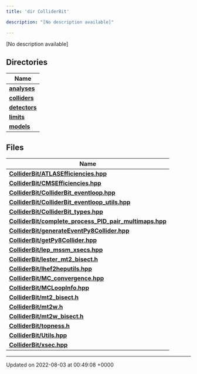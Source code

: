 ```yaml
---
title: 'dir ColliderBit'

description: "[No description available]"

---
```







[No description available]

## Directories

| Name           |
| -------------- |
| **[analyses](/documentation/code/main/files/dir_262b43c519d43214d405683c7e3a8f39/#dir-analyses)**  |
| **[colliders](/documentation/code/main/files/dir_fd68025055671e0d2e19b14e75b158f3/#dir-colliders)**  |
| **[detectors](/documentation/code/main/files/dir_12b2d02957c73176617de2a81a1a001d/#dir-detectors)**  |
| **[limits](/documentation/code/main/files/dir_2fff4dab633ec20c000165c1106151f7/#dir-limits)**  |
| **[models](/documentation/code/main/files/dir_b2272b1f38710d84426e6269e8974172/#dir-models)**  |

## Files

| Name           |
| -------------- |
| **[ColliderBit/ATLASEfficiencies.hpp](/documentation/code/main/files/atlasefficiencies_8hpp/#file-atlasefficiencies.hpp)**  |
| **[ColliderBit/CMSEfficiencies.hpp](/documentation/code/main/files/cmsefficiencies_8hpp/#file-cmsefficiencies.hpp)**  |
| **[ColliderBit/ColliderBit_eventloop.hpp](/documentation/code/main/files/colliderbit__eventloop_8hpp/#file-colliderbit-eventloop.hpp)**  |
| **[ColliderBit/ColliderBit_eventloop_utils.hpp](/documentation/code/main/files/colliderbit__eventloop__utils_8hpp/#file-colliderbit-eventloop-utils.hpp)**  |
| **[ColliderBit/ColliderBit_types.hpp](/documentation/code/main/files/colliderbit__types_8hpp/#file-colliderbit-types.hpp)**  |
| **[ColliderBit/complete_process_PID_pair_multimaps.hpp](/documentation/code/main/files/complete__process__pid__pair__multimaps_8hpp/#file-complete-process-pid-pair-multimaps.hpp)**  |
| **[ColliderBit/generateEventPy8Collider.hpp](/documentation/code/main/files/generateeventpy8collider_8hpp/#file-generateeventpy8collider.hpp)**  |
| **[ColliderBit/getPy8Collider.hpp](/documentation/code/main/files/getpy8collider_8hpp/#file-getpy8collider.hpp)**  |
| **[ColliderBit/lep_mssm_xsecs.hpp](/documentation/code/main/files/lep__mssm__xsecs_8hpp/#file-lep-mssm-xsecs.hpp)**  |
| **[ColliderBit/lester_mt2_bisect.h](/documentation/code/main/files/lester__mt2__bisect_8h/#file-lester-mt2-bisect.h)**  |
| **[ColliderBit/lhef2heputils.hpp](/documentation/code/main/files/lhef2heputils_8hpp/#file-lhef2heputils.hpp)**  |
| **[ColliderBit/MC_convergence.hpp](/documentation/code/main/files/mc__convergence_8hpp/#file-mc-convergence.hpp)**  |
| **[ColliderBit/MCLoopInfo.hpp](/documentation/code/main/files/mcloopinfo_8hpp/#file-mcloopinfo.hpp)**  |
| **[ColliderBit/mt2_bisect.h](/documentation/code/main/files/mt2__bisect_8h/#file-mt2-bisect.h)**  |
| **[ColliderBit/mt2w.h](/documentation/code/main/files/mt2w_8h/#file-mt2w.h)**  |
| **[ColliderBit/mt2w_bisect.h](/documentation/code/main/files/mt2w__bisect_8h/#file-mt2w-bisect.h)**  |
| **[ColliderBit/topness.h](/documentation/code/main/files/topness_8h/#file-topness.h)**  |
| **[ColliderBit/Utils.hpp](/documentation/code/main/files/utils_8hpp/#file-utils.hpp)**  |
| **[ColliderBit/xsec.hpp](/documentation/code/main/files/xsec_8hpp/#file-xsec.hpp)**  |






-------------------------------

Updated on 2022-08-03 at 00:49:08 +0000
